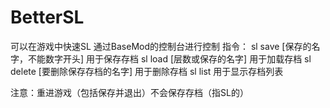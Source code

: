 # BetterSL
可以在游戏中快速SL
通过BaseMod的控制台进行控制
指令：
sl save [保存的名字，不能数字开头] 
用于保存存档
sl load [层数或保存的名字]
用于加载存档
sl delete [要删除保存存档的名字]
用于删除存档
sl list
用于显示存档列表

注意：重进游戏（包括保存并退出）不会保存存档（指SL的）
